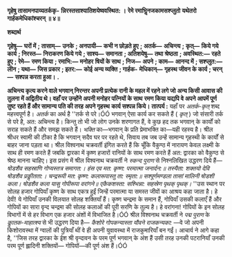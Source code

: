 **गृहेषु तासामनपाय्यतर्ककृ-** **न्निरस्तसाश्यातिशयेष्ववस्थित: ।** **रेमे रमाभिॢनजकामसश्प्लुतो** **यथेतरो गार्हकमेधिकांश्चरन् ॥ ४॥** 

**शब्दार्थ** 

**गृहेषु—** **घरों में** **; तासाम्—** **उनके** **; अनपायी—** **कभी न छोड़ते हुए** **; अतर्क—** **अचिन्त्य** **; कृत्—** **किये गये कार्य** **; निरस्त—** **निराकरण किये गये** **; साश्य—** **समानता** **; अतिशयेषु—** **तथा श्रेष्ठता** **; अवस्थित:—** **रहते हुए** **; रेमे—** **रमण किया** **; रमाभि:—** **मनोहर** **षियों के साथ** **; निज—** **अपने** **; काम—** **आनन्द में** **; सश्प्लुत:—** **लीन** **; यथा—** **जिस प्रकार** **; इतर:—** **कोई अन्य व्यक्ति** **; गार्हक-** **मेधिकान्—** **गृहस्थ जीवन के कार्य** **; चरन्—** **सश्पन्न करता हुआ।** **.** 

**अचिन्त्य कृत्य करने वाले भगवान् निरन्तर अपनी प्रत्येक रानी के महल में रहने लगे जो** **अन्य किसी आवास की तुलना में अद्वितीय थे। वहाँ पर उन्होंने अपनी मनोहर पत्नियों के साथ** **रमण किया यद्यपि वे अपने आपमें पूर्ण तुष्ट रहते हैं और सामान्य पति की तरह अपने गृहस्थ** **कार्य सश्पन्न किये।** **तात्पर्य :** यहाँ पर *अतर्क-कृत्* शब्द महत्त्वपूर्ण है। *अतर्क* का अर्थ है ''तर्क से परे।ÓÓ भगवान् ऐसा कार्य कर सकते हैं ( *कृत्* ) जो संसारी तर्क से परे है, अत: अचिन्त्य है। किन्तु तो भी जो लोग उनके शरणागत हैं, वे कुछ हद तक भगवान् के कार्यों को सराह सकते हैं और समझ सकते हैं। *भक्ति*  का—भगवान् के प्रति प्रेमाभक्ति का—यही रहस्य है। श्रील श्रीधर स्वामी की टीका है कि भगवान् सदैव घर पर रहते थे, सिवाय तब जब उन्हें सामान्य गृहस्थी के कार्यों से बाहर जाना पड़ता था। श्रील विश्वनाथ चक्रवर्ती इंगित करते हैं कि चूँकि वैकुण्ठ में नारायण केवल लक्ष्मी के साथ ही रमण करते हैं जबकि द्वारका में कृष्ण हजारों रानियों के साथ रमण करते हैं अत: द्वारका को वैकुण्ठ से श्रेष्ठ मानना चाहिए। इस प्रसंग में श्रील विश्वनाथ चक्रवर्ती ने *स्कन्द* *पुराण* से निश्नलिखित उद्धरण दिये हैं— *षोडशैव सहस्राणि गोप्यस्तत्र समागत:।* *हंस एव मत: कृष्ण: परमात्मा जनार्दन:॥* *तस्यैता: शक्तयो देवि षोडशैव प्रकीॢतता:।* *चन्द्ररूपी मत: कृष्ण: कलारूपास्तु ता: स्मृता:॥* *सश्पूर्णमण्डला तासां मालिनी षोडशी कला।* *षोडशैव कला यासु गोपीरूपा वरांगने॥* *एकैकशस्ता: सश्भिन्ना: सहस्रेण पृथक् पृथक्।* ''उस स्थान पर सोलह हजार गोपियाँ कृष्ण के साथ एकत्र हुईं जिन्हें परमात्मा या समस्त जीवों का आश्रय कहा जाता है। हे देवी! ये गोपियाँ उनकी विलयात सोलह शक्तियाँ हैं। कृष्ण चन्द्रमा के समान हैं, गोपियाँ उसकी कलाएँ हैं और गोपियों का सारा वृन्द चन्द्रमा की सोलह कलाओं की पूरी सरणि के तुल्य है। हे वरांगना! गोपियों के इन सोलह विभागों में से हर विभाग एक हजार अंशों में विभाजित है।ÓÓ श्रील विश्वनाथ चक्रवर्ती ने *पद्म पुराण* के *काॢतक-माहात्श्य* से भी उद्धरण दिया है— *कैशोरे* *गोपकन्यास्ता यौवने राजकन्यका:* —वे जो अपनी किशोरावस्था में ग्वालों की पुत्रियाँ थीं वे ही अपनी युवावस्था में राजकुमारियाँ बन गईं। आचार्य ने आगे कहा है, ''जिस तरह द्वारका के ईश श्री वृन्दावन के परम पूर्ण भगवान् के अंश हैं उसी तरह उनकी पटरानियाँ उनकी परम पूर्ण ह्लादिनी शक्तियों— गोपियों—की पूर्ण अंश हैं।ÓÓ  